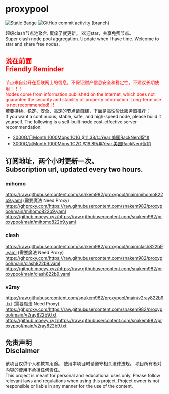 # proxypool

![Static Badge](https://img.shields.io/badge/ss|ssr|vmess|vless|trojan-free-orange)
![GitHub commit activity (branch)](https://img.shields.io/github/commit-activity/w/snakem982/proxypool?color=DC52FC)


超级clash节点池聚合.
蛋痒了就更新。
欢迎star，共享免费节点。
<br/>
Super clash node pool aggregation.
Update when I have time.
Welcome to star and share free nodes.

## <font color="red">说在前面<br/>Friendly Reminder</font>
<font color="red">节点来自公开在互联网上的信息，不保证财产信息安全和稳定性。不建议长期使用！！！<br/>
Nodes come from information published on the Internet,
which does not guarantee the security and stability of property information.
Long-term use is not recommended! ! !</font><br/>
若要持续、稳定、安全、高速的节点请自建，下面是高性价比服务器推荐：<br/>
If you want a continuous, stable, safe, and high-speed node, please build it yourself.
The following is a self-built node cost-effective server recommendation:
- [2000G/月Month 1000Mbps 1C1G $11.38/年Year 美国RackNerd促销](https://my.racknerd.com/aff.php?aff=8613 "美国RackNerd")
- [3000G/月Month 1000Mbps 1C2G $19.89/年Year 美国RackNerd促销](https://my.racknerd.com/aff.php?aff=8613 "美国RackNerd")

## 订阅地址，两个小时更新一次。<br/>Subscription url, updated every two hours.
### mihomo
https://raw.githubusercontent.com/snakem982/proxypool/main/mihomo822b9.yaml  (需要魔法 Need Proxy)
https://ghproxy.com/https://raw.githubusercontent.com/snakem982/proxypool/main/mihomo822b9.yaml
https://github.moeyy.xyz/https://raw.githubusercontent.com/snakem982/proxypool/main/mihomo822b9.yaml
### clash
https://raw.githubusercontent.com/snakem982/proxypool/main/clash822b9.yaml  (需要魔法 Need Proxy)
https://ghproxy.com/https://raw.githubusercontent.com/snakem982/proxypool/main/clash822b9.yaml
https://github.moeyy.xyz/https://raw.githubusercontent.com/snakem982/proxypool/main/clash822b9.yaml
### v2ray
https://raw.githubusercontent.com/snakem982/proxypool/main/v2ray822b9.txt  (需要魔法 Need Proxy)
https://ghproxy.com/https://raw.githubusercontent.com/snakem982/proxypool/main/v2ray822b9.txt
https://github.moeyy.xyz/https://raw.githubusercontent.com/snakem982/proxypool/main/v2ray822b9.txt


## 免责声明 <br/>Disclaimer
该项目仅供个人和教育用途。
使用本项目时请遵守相关法律法规。
项目所有者对内容的使用不承担任何责任。
<br/>
This project is meant for personal and educational uses only.
Please follow relevant laws and regulations when using this project.
Project owner is not responsible or liable in any manner for the use of the content.
